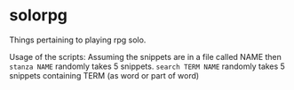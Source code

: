 # solorpg
Things pertaining to playing rpg solo.

Usage of the scripts:
Assuming the snippets are in a file called NAME then `stanza NAME` randomly takes 5 snippets. `search TERM NAME` randomly takes 5 snippets containing TERM (as word or part of word)
